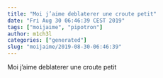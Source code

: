```yaml
---
title: "Moi j’aime deblaterer une croute petit"
date: "Fri Aug 30 06:46:39 CEST 2019"
tags: ["moijaime", "pipotron"]
author: m1ch3l
categories: ["generated"]
slug: "moijaime/2019-08-30-06:46:39"
---
```


Moi j’aime deblaterer une croute petit
